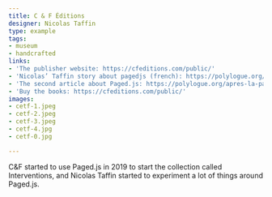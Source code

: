 ```yaml
---
title: C & F Éditions 
designer: Nicolas Taffin
type: example
tags:
- museum
- handcrafted
links: 
- 'The publisher website: https://cfeditions.com/public/'
- 'Nicolas’ Taffin story about pagedjs (french): https://polylogue.org/addictions-sur-ordonnance-making-of-dune-collection-liberee/'
- 'The second article about Paged.js: https://polylogue.org/apres-la-page-la-double-page/ '
- 'Buy the books: https://cfeditions.com/public/'
images: 
- cetf-1.jpeg
- cetf-2.jpeg
- cetf-3.jpeg
- cetf-4.jpg
- cetf-0.jpg

---
```


C&F started to use Paged.js in 2019 to start the collection called Interventions, and Nicolas Taffin started to experiment a lot of things around Paged.js. 